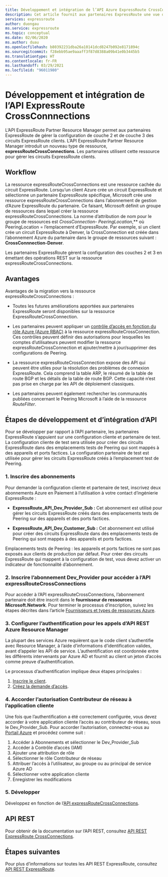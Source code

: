 ```yaml
---
title: Développement et intégration de l’API Azure ExpressRoute CrossConnnections
description: Cet article fournit aux partenaires ExpressRoute une vue d’ensemble détaillée sur le type de ressource expressRouteCrossConnections.
services: expressroute
author: duongau
ms.service: expressroute
ms.topic: conceptual
ms.date: 02/06/2020
ms.author: duau
ms.openlocfilehash: b80392231dba26a10141dcd8247b092e8171894c
ms.sourcegitcommit: f28ebb95ae9aaaff3f87d8388a09b41e0b3445b5
ms.translationtype: HT
ms.contentlocale: fr-FR
ms.lasthandoff: 03/29/2021
ms.locfileid: "96011980"
---
```

# <a name="expressroute-crossconnnections-api-development-and-integration"></a>Développement et intégration de l’API ExpressRoute CrossConnnections

L’API ExpressRoute Partner Resource Manager permet aux partenaires ExpressRoute de gérer la configuration de couche 2 et de couche 3 des circuits ExpressRoute clients. L’API ExpressRoute Partner Resource Manager introduit un nouveau type de ressource, **expressRouteCrossConnections**. Les partenaires utilisent cette ressource pour gérer les circuits ExpressRoute clients.

## <a name="workflow"></a>Workflow

La ressource expressRouteCrossConnections est une ressource cachée du circuit ExpressRoute. Lorsqu’un client Azure crée un circuit ExpressRoute et sélectionne un partenaire ExpressRoute spécifique, Microsoft crée une ressource expressRouteCrossConnections dans l’abonnement de gestion d’Azure ExpressRoute du partenaire. Ce faisant, Microsoft définit un groupe de ressources dans lequel créer la ressource expressRouteCrossConnections. La norme d’attribution de nom pour le groupe de ressources est **CrossConnection-* PeeringLocation*,** où PeeringLocation = l’emplacement d’ExpressRoute. Par exemple, si un client crée un circuit ExpressRoute à Denver, la CrossConnection est créée dans l’abonnement Azure du partenaire dans le groupe de ressources suivant : **CrossConnnection-Denver**.

Les partenaires ExpressRoute gèrent la configuration des couches 2 et 3 en émettant des opérations REST sur la ressource expressRouteCrossConnections.

## <a name="benefits"></a>Avantages

Avantages de la migration vers la ressource expressRouteCrossConnections :

* Toutes les futures améliorations apportées aux partenaires ExpressRoute seront disponibles sur la ressource ExpressRouteCrossConnection.

* Les partenaires peuvent appliquer un [contrôle d’accès en fonction du rôle Azure (Azure RBAC)](../role-based-access-control/overview.md) à la ressource expressRouteCrossConnection. Ces contrôles peuvent définir des autorisations pour lesquelles les comptes d’utilisateurs peuvent modifier la ressource expressRouteCrossConnection et ajouter/mettre à jour/supprimer des configurations de Peering.

* La ressource expressRouteCrossConnection expose des API qui peuvent être utiles pour la résolution des problèmes de connexion ExpressRoute. Cela comprend la table ARP, le résumé de la table de route BGP et les détails de la table de route BGP. Cette capacité n’est pas prise en charge par les API de déploiement classiques.

* Les partenaires peuvent également rechercher les communautés publiées concernant le Peering Microsoft à l’aide de la ressource *RouteFilter*.

## <a name="api-development-and-integration-steps"></a>Étapes de développement et d’intégration d’API

Pour se développer par rapport à l’API partenaire, les partenaires ExpressRoute s’appuient sur une configuration cliente et partenaire de test. La configuration cliente de test sera utilisée pour créer des circuits ExpressRoute dans des emplacements tests de Peering qui sont mappés à des appareils et ports factices. La configuration partenaire de test est utilisée pour gérer les circuits ExpressRoute créés à l’emplacement test de Peering.

### <a name="1-enlist-subscriptions"></a>1. Inscrire des abonnements

Pour demander la configuration cliente et partenaire de test, inscrivez deux abonnements Azure en Paiement à l’utilisation à votre contact d’ingénierie ExpressRoute :
* **ExpressRoute_API_Dev_Provider_Sub :** Cet abonnement est utilisé pour gérer les circuits ExpressRoute créés dans des emplacements tests de Peering sur des appareils et des ports factices.

* **ExpressRoute_API_Dev_Customer_Sub :** Cet abonnement est utilisé pour créer des circuits ExpressRoute dans des emplacements tests de Peering qui sont mappés à des appareils et ports factices.

Emplacements tests de Peering : les appareils et ports factices ne sont pas exposés aux clients de production par défaut. Pour créer des circuits ExpressRoute qui mappent à la configuration de test, vous devez activer un indicateur de fonctionnalité d’abonnement.

### <a name="2-register-the-dev_provider-subscription-to-access-the-expressroutecrossconnections-api"></a>2. Inscrire l’abonnement Dev_Provider pour accéder à l’API expressRouteCrossConnections

Pour accéder à l’API expressRouteCrossConnections, l’abonnement partenaire doit être inscrit dans le **fournisseur de ressources Microsoft.Network**. Pour terminer le processus d’inscription, suivez les étapes décrites dans l’article [Fournisseurs et types de ressources Azure](../azure-resource-manager/management/resource-providers-and-types.md#azure-portal).

### <a name="3-set-up-authentication-for-azure-resource-manager-rest-api-calls"></a>3. Configurer l’authentification pour les appels d’API REST Azure Resource Manager

La plupart des services Azure requièrent que le code client s’authentifie avec Resource Manager, à l’aide d’informations d’identification valides, avant d’appeler les API de service. L’authentification est coordonnée entre les différents intervenants par Azure AD et fournit au client un jeton d’accès comme preuve d’authentification.

Le processus d’authentification implique deux étapes principales :

1. [Inscrire le client](/rest/api/azure/#register-your-client-application-with-azure-ad).
2. [Créez la demande d’accès](/rest/api/azure/#create-the-request).

### <a name="4-provide-network-contributor-permission-to-the-client-application"></a>4. Accorder l’autorisation Contributeur de réseau à l’application cliente

Une fois que l’authentification a été correctement configurée, vous devez accorder à votre application cliente l’accès au contributeur de réseau, sous le Dev_Provider_Sub. Pour accorder l’autorisation, connectez-vous au [Portail Azure](https://ms.portal.azure.com/#home) et procédez comme suit :

1. Accéder à Abonnements et sélectionner le Dev_Provider_Sub
2. Accéder à Contrôle d’accès (IAM)
3. Ajouter une attribution de rôle
4. Sélectionner le rôle Contributeur de réseau
5. Attribuer l’accès à l’utilisateur, au groupe ou au principal de service Azure AD
6. Sélectionner votre application cliente
7. Enregistrer les modifications

### <a name="5-develop"></a>5. Développer

Développez en fonction de l’[API expressRouteCrossConnections](/rest/api/expressroute/expressroutecrossconnections).

## <a name="rest-api"></a>API REST

Pour obtenir de la documentation sur l’API REST, consultez [API REST ExpressRoute CrossConnections](/rest/api/expressroute/expressroutecrossconnections).

## <a name="next-steps"></a>Étapes suivantes

Pour plus d’informations sur toutes les API REST ExpressRoute, consultez [API REST ExpressRoute](/rest/api/expressroute/).